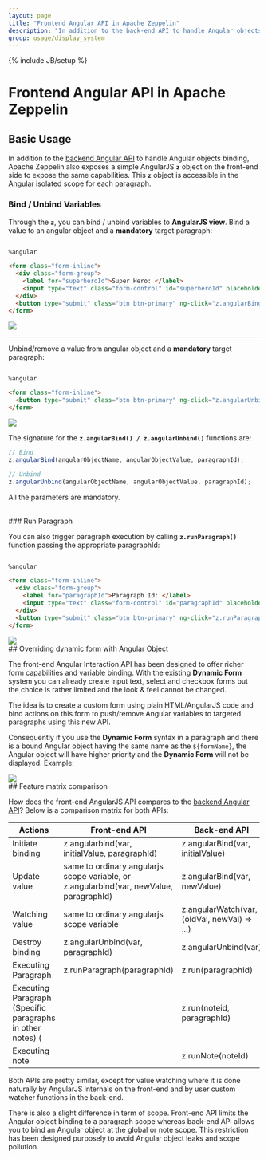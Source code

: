 ```yaml
---
layout: page
title: "Frontend Angular API in Apache Zeppelin"
description: "In addition to the back-end API to handle Angular objects binding, Apache Zeppelin exposes a simple AngularJS z object on the front-end side to expose the same capabilities."
group: usage/display_system
---
```

<!--
Licensed under the Apache License, Version 2.0 (the "License");
you may not use this file except in compliance with the License.
You may obtain a copy of the License at

http://www.apache.org/licenses/LICENSE-2.0

Unless required by applicable law or agreed to in writing, software
distributed under the License is distributed on an "AS IS" BASIS,
WITHOUT WARRANTIES OR CONDITIONS OF ANY KIND, either express or implied.
See the License for the specific language governing permissions and
limitations under the License.
-->
{% include JB/setup %}

# Frontend Angular API in Apache Zeppelin

<div id="toc"></div>

## Basic Usage
In addition to the [backend Angular API](./angular_backend.html) to handle Angular objects binding, Apache Zeppelin also exposes a simple AngularJS <code>**z**</code> object on the front-end side to expose the same capabilities.
This <code>**z**</code> object is accessible in the Angular isolated scope for each paragraph.


### Bind / Unbind Variables

Through the **`z`**, you can bind / unbind variables to **AngularJS view**.
Bind a value to an angular object and a **mandatory** target paragraph:

```html

%angular

<form class="form-inline">
  <div class="form-group">
    <label for="superheroId">Super Hero: </label>
    <input type="text" class="form-control" id="superheroId" placeholder="Superhero name ..." ng-model="superhero"></input>
  </div>
  <button type="submit" class="btn btn-primary" ng-click="z.angularBind('superhero',superhero,'20160222-232336_1472609686')"> Bind</button>
</form>

```

<img src="/assets/themes/zeppelin/img/screenshots/z_angularBind.gif" />

<hr/>

Unbind/remove a value from angular object and a **mandatory** target paragraph:

```html

%angular

<form class="form-inline">
  <button type="submit" class="btn btn-primary" ng-click="z.angularUnbind('superhero','20160222-232336_1472609686')"> UnBind</button>
</form>

```

<img src="/assets/themes/zeppelin/img/screenshots/z_angularUnbind.gif" />

The signature for the **`z.angularBind() / z.angularUnbind()`** functions are:

```javascript
// Bind
z.angularBind(angularObjectName, angularObjectValue, paragraphId);

// Unbind
z.angularUnbind(angularObjectName, angularObjectValue, paragraphId);

```

All the parameters are mandatory.


<br />
### Run Paragraph

You can also trigger paragraph execution by calling **`z.runParagraph()`** function passing the appropriate paragraphId: 

```html

%angular

<form class="form-inline">
  <div class="form-group">
    <label for="paragraphId">Paragraph Id: </label>
    <input type="text" class="form-control" id="paragraphId" placeholder="Paragraph Id ..." ng-model="paragraph"></input>
  </div>
  <button type="submit" class="btn btn-primary" ng-click="z.runParagraph(paragraph)"> Run Paragraph</button>
</form>

```

<img src="/assets/themes/zeppelin/img/screenshots/z_runParagraph.gif" />

<br />
## Overriding dynamic form with Angular Object

The front-end Angular Interaction API has been designed to offer richer form capabilities and variable binding. With the existing **Dynamic Form** system you can already create input text, select and checkbox forms but the choice is rather limited and the look & feel cannot be changed.

The idea is to create a custom form using plain HTML/AngularJS code and bind actions on this form to push/remove Angular variables to targeted paragraphs using this new API. 

Consequently if you use the **Dynamic Form** syntax in a paragraph and there is a bound Angular object having the same name as the `${formName}`, the Angular object will have higher priority and the **Dynamic Form** will not be displayed. Example: 
 

<img src="/assets/themes/zeppelin/img/screenshots/z_angularJs_overriding_dynamic_form.gif" />


<br />
## Feature matrix comparison

How does the front-end AngularJS API compares to the [backend Angular API](./angular_backend.html)? Below is a comparison matrix for both APIs:

<table class="table-configuration">
    <thead>
        <tr>
            <th>Actions</th>
            <th>Front-end API</th>
            <th>Back-end API</th>
        </tr>
    </thead>
        <tr>
            <td>Initiate binding</td>
            <td>z.angularbind(var, initialValue, paragraphId)</td>
            <td>z.angularBind(var, initialValue)</td>
        </tr>
        <tr>
            <td>Update value</td>
            <td>same to ordinary angularjs scope variable, or z.angularbind(var, newValue, paragraphId)</td>
            <td>z.angularBind(var, newValue)</td>
        </tr>
        <tr>
            <td>Watching value</td>
            <td>same to ordinary angularjs scope variable</td>
            <td>z.angularWatch(var, (oldVal, newVal) => ...)</td>
        </tr>
        <tr>
            <td>Destroy binding</td>
            <td>z.angularUnbind(var, paragraphId)</td>
            <td>z.angularUnbind(var)</td>
        </tr>
        <tr>
            <td>Executing Paragraph</td>
            <td>z.runParagraph(paragraphId)</td>
            <td>z.run(paragraphId)</td>
        </tr>
        <tr>
            <td>Executing Paragraph (Specific paragraphs in other notes) (</td>
            <td></td>
            <td>z.run(noteid, paragraphId)</td>
        </tr>
        <tr>
            <td>Executing note</td>
            <td></td>
            <td>z.runNote(noteId)</td>
        </tr> 
    <tbody>
    <tbody>    
</table>

Both APIs are pretty similar, except for value watching where it is done naturally by AngularJS internals on the front-end and by user custom watcher functions in the back-end.

There is also a slight difference in term of scope. Front-end API limits the Angular object binding to a paragraph scope whereas back-end API allows you to bind an Angular object at the global or note scope. This restriction has been designed purposely to avoid Angular object leaks and scope pollution.
